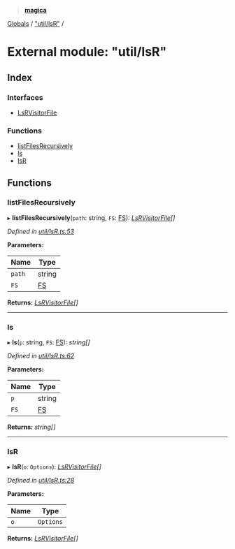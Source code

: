 > **[magica](../README.md)**

[Globals](../README.md) / ["util/lsR"](_util_lsr_.md) /

# External module: "util/lsR"

## Index

### Interfaces

* [LsRVisitorFile](../interfaces/_util_lsr_.lsrvisitorfile.md)

### Functions

* [listFilesRecursively](_util_lsr_.md#listfilesrecursively)
* [ls](_util_lsr_.md#ls)
* [lsR](_util_lsr_.md#lsr)

## Functions

###  listFilesRecursively

▸ **listFilesRecursively**(`path`: string, `FS`: [FS](../interfaces/_file_emscriptenfs_.fs.md)): *[LsRVisitorFile](../interfaces/_util_lsr_.lsrvisitorfile.md)[]*

*Defined in [util/lsR.ts:53](https://github.com/cancerberoSgx/magica/blob/1a62845/src/util/lsR.ts#L53)*

**Parameters:**

Name | Type |
------ | ------ |
`path` | string |
`FS` | [FS](../interfaces/_file_emscriptenfs_.fs.md) |

**Returns:** *[LsRVisitorFile](../interfaces/_util_lsr_.lsrvisitorfile.md)[]*

___

###  ls

▸ **ls**(`p`: string, `FS`: [FS](../interfaces/_file_emscriptenfs_.fs.md)): *string[]*

*Defined in [util/lsR.ts:62](https://github.com/cancerberoSgx/magica/blob/1a62845/src/util/lsR.ts#L62)*

**Parameters:**

Name | Type |
------ | ------ |
`p` | string |
`FS` | [FS](../interfaces/_file_emscriptenfs_.fs.md) |

**Returns:** *string[]*

___

###  lsR

▸ **lsR**(`o`: `Options`): *[LsRVisitorFile](../interfaces/_util_lsr_.lsrvisitorfile.md)[]*

*Defined in [util/lsR.ts:28](https://github.com/cancerberoSgx/magica/blob/1a62845/src/util/lsR.ts#L28)*

**Parameters:**

Name | Type |
------ | ------ |
`o` | `Options` |

**Returns:** *[LsRVisitorFile](../interfaces/_util_lsr_.lsrvisitorfile.md)[]*